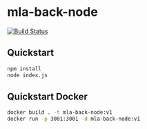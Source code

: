 # mla-back-node

[![Build Status](https://app.travis-ci.com/razeone/mla-back-node.svg?branch=main)](https://app.travis-ci.com/razeone/mla-back-node)

## Quickstart

```sh
npm install
node index.js
```

## Quickstart Docker

```sh
docker build . -t mla-back-node:v1
docker run -p 3001:3001 -d mla-back-node:v1
```
